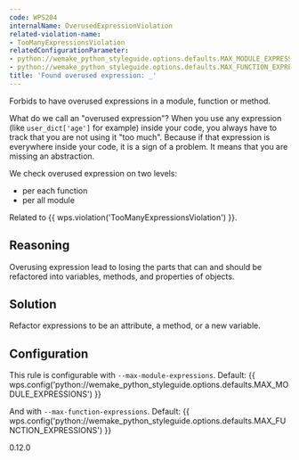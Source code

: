 ```yaml
---
code: WPS204
internalName: OverusedExpressionViolation
related-violation-name:
- TooManyExpressionsViolation
relatedConfigurationParameter:
- python://wemake_python_styleguide.options.defaults.MAX_MODULE_EXPRESSIONS
- python://wemake_python_styleguide.options.defaults.MAX_FUNCTION_EXPRESSIONS
title: 'Found overused expression: _'
---
```


Forbids to have overused expressions in a module, function or method.

What do we call an "overused expression"? When you use any expression
(like `user_dict['age']` for example) inside your code, you always have
to track that you are not using it "too much". Because if that
expression is everywhere inside your code, it is a sign of a problem. It
means that you are missing an abstraction.

We check overused expression on two levels:

  - per each function
  - per all module

Related to {{ wps.violation('TooManyExpressionsViolation') }}.

## Reasoning
Overusing expression lead to losing the parts that can and should be
refactored into variables, methods, and properties of objects.

## Solution
Refactor expressions to be an attribute, a method, or a new
variable.

## Configuration
This rule is configurable with `--max-module-expressions`. Default:
{{ wps.config('python://wemake_python_styleguide.options.defaults.MAX_MODULE_EXPRESSIONS') }}

And with `--max-function-expressions`. Default:
{{ wps.config('python://wemake_python_styleguide.options.defaults.MAX_FUNCTION_EXPRESSIONS') }}

<div class="versionadded">

0.12.0

</div>